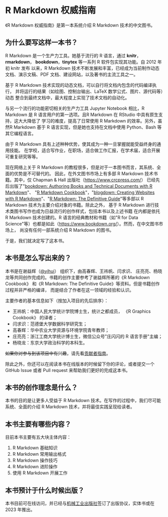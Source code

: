 # R Markdown 权威指南

《R Markdown 权威指南》是第一本系统介绍 R Markdown 技术的中文图书。

## 为什么要写这样一本书？

R Markdown 是一个生产力工具。她基于流行的 R 语言，通过
**knitr**，**rmarkdown**， **bookdown**，**tinytex** 等一系列 R
软件包实现其功能。自 2012 年初 knitr 发布 以来，R Markdown
技术不断发展和丰富，已经成为当前制作动态文档、演示文稿、PDF
文档、建设网站，以及著书的主流工具之一。

基于 R Markdown 技术实现的动态文档，可以自行将文档内包含的代码编译执行，
并将运行的结果（如绘图、控制台输出、LaTeX 数学公式、图片、源代码等）动态
整合到最终文档中，最大程度上实现了技术文档的自动化。

与另一个流行的功能密切相关的生产力工具 Jupyter Notebook 相比，R Markdown
是 R 语言用户的第一选项。且R Markdown 在 RStudio
中具有原生支持，这大大降低了 学习的难度，提高了日常使用 R Markdown
的效率。另外，虽然R Markdown 基于 R 语言实现，但是她也支持在文档中使用
Python、Bash 等其它编程语言。

由于 R Markdown
具有上述种种优势，使其成为一种一旦掌握就能受益终身的通用技能。
在学校，适合写作业，在职场，适合做工作汇报，在学术届，适合开展可重复研究等等。

现在网络上关于 R Markdown
的教程很多，但是对于一本图书而言，其系统、全面的优势是不可替代的。
因此，在外文图书市场上有多部 R Markdown 技术书籍。其中，仅 Chapman &
Hall 出版社（<https://www.crcpress.com/>） 已经先后出版了"[bookdown:
Authoring Books and Technical Documents with R Markdown](https://bookdown.org/yihui/bookdown/)"、 "[R Markdown
Cookbook](https://bookdown.org/yihui/rmarkdown-cookbook/)"，"[blogdown: Creating Websites with R Markdown](https://bookdown.org/yihui/blogdown/)"、"[R Markdown:
The Definitive Guide](https://bookdown.org/yihui/rmarkdown/)"等多部以 R Markdown
技术为主要介绍对象的书籍。除此之外， 基于 R Markdown
进行技术类图书写作也成为日益流行的创作样式，包括本书以及上述书籍
在内都是依托 R Markdown 技术创建的。R 语言的经典教材和书籍（如"R for
Data
Science"等）也都是如此（<https://www.bookdown.org/>）。然而，在中文图书市场上，
尚没有任何一部系统介绍 R Markdown 的图书。

于是，我们就决定写了这本书。

## 本书是怎么写出来的？

本书是在谢益辉（[\@yihui](https://github.com/yihui)）
组织下，由高春辉、王祎帆、闫求识、
庄亮亮、杨晓龙等共同创作完成的。书籍的创作主要参考了谢益辉所著的《R
Markdown Cookbook》 和《R Markdown: The Definitive
Guide》等资料。但是书籍创作过程并非严格的编译，
而是结合了作者在这一领域的经验和认识。

主要作者的基本信息如下（按加入项目的先后排序）：

-   王祎帆：中国人民大学统计学院博士生，统计之都成员， 《R Graphics
    Cookbook》 的译者；
-   闫求识：范德堡大学数据科学研究生；
-   高春辉：华中农业大学资源与环境学院青年教师；
-   庄亮亮：浙江工商大学统计博士生，微信公众号"庄闪闪的 R
    语言手册"主编；
-   杨晓龙：东京大学政治科学的本科生。

~~如果你对参与到该项目中有兴趣~~，请先看[贡献者指南](Start.md)。

除此之外，你还可以在阅读本书在线版本的时候留下你的评论，或者提交一个
GitHub Issue 或者 Pull request 来帮助我们更好的完成这本书。

## 本书的创作理念是什么？

本书的目的是让更多人受益于 R Markdown
技术。在写作的过程中，我们尽可能系统、全面的介绍 R Markdown
技术，并将最佳实践呈现给读者。

## 本书主要有哪些内容？

目前本书主要有五大块主体内容：

1.  R Markdown 基础知识
2.  R Markdown 常用输出格式
3.  R Markdown 操作技巧
4.  R Markdown 进阶操作
5.  使用 R Markdown 开展工作

## 本书预计于什么时候出版？

本书目前可在线访问，并已经与[机械工业出版社](http://cmpbook.com/)签订了出版协议，实体书或在 2023 年推出。
